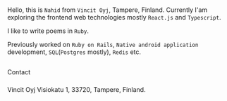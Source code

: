 
###
Hello, this is `Nahid` from `Vincit Oyj`, Tampere, Finland. Currently I'am exploring the frontend web technologies mostly `React.js` and `Typescript`.

I like to write poems in `Ruby`.

Previously worked on `Ruby on Rails`, `Native android application` development, `SQL`(`Postgres` mostly), `Redis` etc.

##
Contact
###
Vincit Oyj
Visiokatu 1, 33720, Tampere, Finland.
